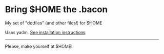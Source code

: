 # Bring $HOME the .bacon

My set of "dotfiles" (and other files!) for $HOME

Uses yadm. [See installation instructions](https://yadm.io/docs/install)

---

Please, make yourself at $HOME!
